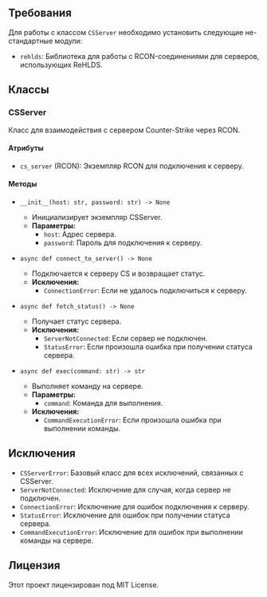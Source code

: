 ## Требования

Для работы с классом `CSServer` необходимо установить следующие не-стандартные модули:

- `rehlds`: Библиотека для работы с RCON-соединениями для серверов, использующих ReHLDS.

## Классы

### CSServer

Класс для взаимодействия с сервером Counter-Strike через RCON.

#### Атрибуты

- `cs_server` (RCON): Экземпляр RCON для подключения к серверу.

#### Методы

- `__init__(host: str, password: str) -> None`
  - Инициализирует экземпляр CSServer.
  - **Параметры:**
    - `host`: Адрес сервера.
    - `password`: Пароль для подключения к серверу.

- `async def connect_to_server() -> None`
  - Подключается к серверу CS и возвращает статус.
  - **Исключения:**
    - `ConnectionError`: Если не удалось подключиться к серверу.

- `async def fetch_status() -> None`
  - Получает статус сервера.
  - **Исключения:**
    - `ServerNotConnected`: Если сервер не подключен.
    - `StatusError`: Если произошла ошибка при получении статуса сервера.

- `async def exec(command: str) -> str`
  - Выполняет команду на сервере.
  - **Параметры:**
    - `command`: Команда для выполнения.
  - **Исключения:**
    - `CommandExecutionError`: Если произошла ошибка при выполнении команды.

## Исключения

- `CSServerError`: Базовый класс для всех исключений, связанных с CSServer.
- `ServerNotConnected`: Исключение для случая, когда сервер не подключен.
- `ConnectionError`: Исключение для ошибок подключения к серверу.
- `StatusError`: Исключение для ошибок при получении статуса сервера.
- `CommandExecutionError`: Исключение для ошибок при выполнении команды на сервере.

## Лицензия

Этот проект лицензирован под MIT License.
